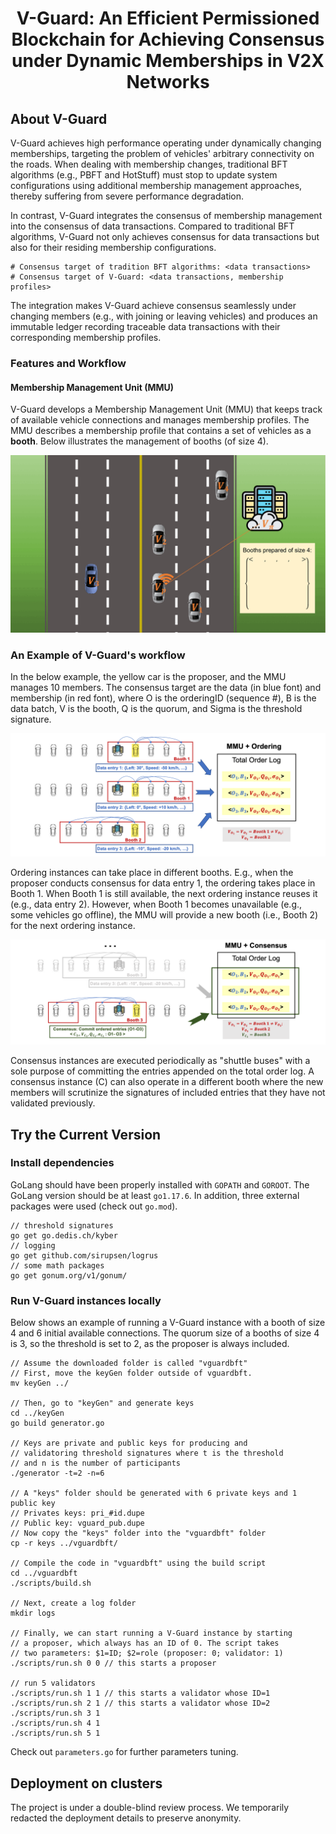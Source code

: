 <h1 align="center"> V-Guard: An Efficient Permissioned Blockchain for Achieving Consensus under Dynamic Memberships in V2X Networks </h1>


## About V-Guard

V-Guard achieves high performance operating under dynamically changing memberships, targeting the problem of vehicles' arbitrary connectivity on the roads. When dealing with membership changes, traditional BFT algorithms (e.g., PBFT and HotStuff) must stop to update system configurations using additional membership management approaches, thereby suffering from severe performance degradation.

In contrast, V-Guard integrates the consensus of membership management into the consensus of data transactions. Compared to traditional BFT algorithms, V-Guard not only achieves consensus for data transactions but also for their residing membership configurations.

    # Consensus target of tradition BFT algorithms: <data transactions>
    # Consensus target of V-Guard: <data transactions, membership profiles>

The integration makes V-Guard achieve consensus seamlessly under changing members (e.g., with joining or leaving vehicles) and produces an immutable ledger recording traceable data transactions with their corresponding membership profiles.

### Features and Workflow
#### Membership Management Unit (MMU)
V-Guard develops a Membership Management Unit (MMU) that keeps track of available vehicle connections and manages membership profiles. The MMU describes a membership profile that contains a set of vehicles as a **booth**. Below illustrates the management of booths (of size 4).

![](./docs/booths.gif)

### An Example of V-Guard's workflow
In the below example, the yellow car is the proposer, and the MMU manages 10 members. The consensus target are the data (in blue font) and membership (in red font), where O is the orderingID (sequence #), B is the data batch, V is the booth, Q is the quorum, and Sigma is the threshold signature.

![](./docs/mmu-ordering.png)

Ordering instances can take place in different booths. E.g., when the proposer conducts consensus for data entry 1, the ordering takes place in Booth 1. When Booth 1 is still available, the next ordering instance reuses it (e.g., data entry 2). However, when Booth 1 becomes unavailable (e.g., some vehicles go offline), the MMU will provide a new booth (i.e., Booth 2) for the next ordering instance.

![](./docs/mmu-consensus.png)

Consensus instances are executed periodically as "shuttle buses" with a sole purpose of committing the entries appended on the total order log. A consensus instance (C) can also operate in a different booth where the new members will scrutinize the signatures of included entries that they have not validated previously.

## Try the Current Version

### Install dependencies
GoLang should have been properly installed with `GOPATH` and `GOROOT`. The GoLang version should be at least `go1.17.6`. In addition, three external packages were used (check out `go.mod`).

    // threshold signatures
    go get go.dedis.ch/kyber
    // logging
    go get github.com/sirupsen/logrus
    // some math packages
    go get gonum.org/v1/gonum/

### Run V-Guard instances locally
Below shows an example of running a V-Guard instance with a booth of size 4 and 6 initial available connections. The quorum size of a booths of size 4 is 3, so the threshold is set to 2, as the proposer is always included.
    
    // Assume the downloaded folder is called "vguardbft"
    // First, move the keyGen folder outside of vguardbft.
    mv keyGen ../
    
    // Then, go to "keyGen" and generate keys
    cd ../keyGen
    go build generator.go
    
    // Keys are private and public keys for producing and 
    // validatoring threshold signatures where t is the threshold
    // and n is the number of participants
    ./generator -t=2 -n=6
    
    // A "keys" folder should be generated with 6 private keys and 1 public key
    // Privates keys: pri_#id.dupe
    // Public key: vguard_pub.dupe
    // Now copy the "keys" folder into the "vguardbft" folder
    cp -r keys ../vguardbft/
    
    // Compile the code in "vguardbft" using the build script
    cd ../vguardbft
    ./scripts/build.sh

    // Next, create a log folder
    mkdir logs
    
    // Finally, we can start running a V-Guard instance by starting
    // a proposer, which always has an ID of 0. The script takes 
    // two parameters: $1=ID; $2=role (proposer: 0; validator: 1)
    ./scripts/run.sh 0 0 // this starts a proposer

    // run 5 validators
    ./scripts/run.sh 1 1 // this starts a validator whose ID=1
    ./scripts/run.sh 2 1 // this starts a validator whose ID=2
    ./scripts/run.sh 3 1
    ./scripts/run.sh 4 1
    ./scripts/run.sh 5 1


Check out `parameters.go` for further parameters tuning.

## Deployment on clusters
The project is under a double-blind review process. We temporarily redacted the deployment details to preserve anonymity.
